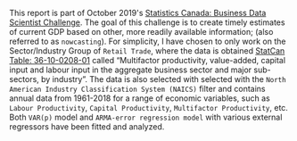 This report is part of October 2019's [Statistics Canada: Business Data Scientist Challenge](https://www.statcan.gc.ca/eng/cder/announcements). The goal of this challenge is to create timely estimates of current GDP based on other, more readily available information; (also referred to as `nowcasting`). For simplicity, I have chosen to only work on the Sector/Industry Group of `Retail Trade`, where the data is obtained [StatCan Table: 36-10-0208-01](https://www150.statcan.gc.ca/t1/tbl1/en/cv.action?pid=3610020801) called “Multifactor productivity, value-added, capital input and labour input in the aggregate business sector and major sub-sectors, by industry”. The data is also selected with selected with the `North American Industry Classification System (NAICS)` filter and contains annual data from 1961-2018 for a range of economic variables, such as `Labour Productivity`, `Capital Productivity`, `Multifactor Productivity`, etc.
Both `VAR(p)` model and `ARMA-error regression model` with various external regressors have been fitted and analyzed.
